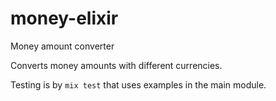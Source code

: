 # money-elixir

Money amount converter

Converts money amounts with different currencies.

Testing is by `mix test` that uses examples in the main module.
